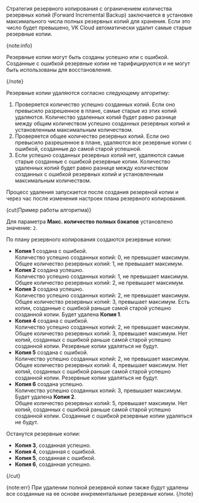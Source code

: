 Стратегия резервного копирования с ограничением количества резервных копий (Forward Incremental Backup) заключается в установке максимального числа полных резервных копий для хранения. Если это число будет превышено, VK Cloud автоматически удалит самые старые резервные копии.

{note:info}

Резервные копии могут быть созданы успешно или с ошибкой. Созданные с ошибкой резервные копии не тарифицируются и не могут быть использованы для восстановления.

{/note}

Резервные копии удаляются согласно следующему алгоритму:

1. Проверяется количество успешно созданных копий. Если оно превысило разрешенное в плане, самые старые из этих копий удаляются. Количество удаленных копий будет равно разнице между общим количеством успешно созданных резервных копий и установленным максимальным количеством.
2. Проверяется общее количество резервных копий. Если оно превысило разрешенное в плане, удаляются все резервные копии с ошибкой, созданные до самой старой успешной.
3. Если успешно созданных резервных копий нет, удаляются самые старые созданные с ошибкой резервные копии. Количество удаленных копий будет равно разнице между количеством созданных с ошибкой резервных копий и установленным максимальным количеством.

Процесс удаления запускается после создания резервной копии и через час после изменения настроек плана резервного копирования.

{cut(Пример работы алгоритма)}

Для параметра **Макс. количество полных бэкапов** установлено значение: `2`.

По плану резервного копирования создаются резервные копии:

- **Копия 1** создана с ошибкой.<br>
Количество успешно созданных копий: 0, не превышает максимум.<br>
Общее количество резервных копий: 1, не превышает максимум.
- **Копия 2** создана успешно.<br>
Количество успешно созданных копий: 1, не превышает максимум.<br>
Общее количество резервных копий: 2, не превышает максимум.
- **Копия 3** создана успешно.<br>
Количество успешно созданных копий: 2, не превышает максимум.<br>
Общее количество резервных копий: 3, превышает максимум. Есть копии, созданные с ошибкой раньше самой старой успешно созданной копии. Будет удалена **Копия 1**.
- **Копия 4** создана с ошибкой.<br>
Количество успешно созданных копий: 2, не превышает максимум.<br>
Общее количество резервных копий: 3, превышает максимум. Нет копий, созданных с ошибкой раньше самой старой успешно созданной копии. Резервные копии удаляться не будут.
- **Копия 5** создана с ошибкой.<br>
Количество успешно созданных копий: 2, не превышает максимум.<br>
Общее количество резервных копий: 4, превышает максимум. Нет копий, созданных с ошибкой раньше самой старой успешно созданной копии. Резервные копии удаляться не будут.
- **Копия 6** создана успешно.<br>
Количество успешно созданных копий: 3, превышает максимум. Будет удалена **Копия 2**.<br>
Общее количество резервных копий: 5, превышает максимум. Нет копий, созданных с ошибкой раньше самой старой успешно созданной копии. Созданные с ошибкой резервные копии удаляться не будут.

Останутся резервные копии:

- **Копия 3**, созданная успешно.
- **Копия 4**, созданная с ошибкой.
- **Копия 5**, созданная с ошибкой.
- **Копия 6**, созданная успешно.

{/cut}

{note:err} При удалении полной резервной копии также будут удалены все созданные на ее основе инкрементальные резервные копии. {/note}
